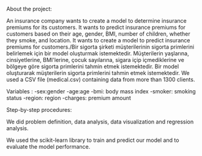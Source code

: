 About the project:

 An insurance company wants to create a model to determine insurance premiums for its customers. It wants to predict insurance premiums for customers based on their age, gender, BMI, number of children, whether they smoke, and location. It wants to create a model to predict insurance premiums for customers./Bir sigorta şirketi müşterilerinin sigorta primlerini belirlemek için bir model oluşturmak istemektedir. Müşterilerin yaşlarına, cinsiyetlerine, BMI'lerine, çocuk sayılarına, sigara içip içmediklerine ve bölgeye göre sigorta primlerini tahmin etmek istemektedir. Bir model oluşturarak müşterilerin sigorta primlerini tahmin etmek istemektedir.
We used a CSV file (medical.csv) containing data from more than 1300 clients. 

Variables :
-sex:gender 
-age:age
-bmi: body mass index
-smoker: smoking status
-region: region
-charges: premium amount

Step-by-step procedures:

We did problem definition, data analysis, data visualization and regression analysis.

We used the scikit-learn library to train and predict our model and to evaluate the model performance.
